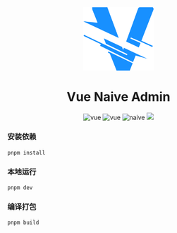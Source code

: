 <div align="center">
	<img src="./public/favicon.svg" style="width: 160px;"/>
	<h1>Vue Naive Admin</h1>
</div>

<p align="center">
  <img src="https://img.shields.io/badge/Vue-3.3.4-brightgreen.svg" alt="vue">
  <img src="https://img.shields.io/badge/Vite-4.4.6-brightgreen.svg" alt="vue">
  <img src="https://img.shields.io/badge/Naive%20UI-2.34.4-brightgreen.svg" alt="naive">
	<img src="https://img.shields.io/badge/license-MIT-green.svg"/>
</p>

### 安装依赖

```
pnpm install
```

### 本地运行

```
pnpm dev
```

### 编译打包

```
pnpm build
```
